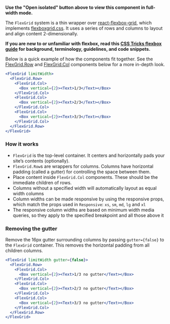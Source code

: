 **Use the "Open isolated" button above to view this component in full-width mode.**

The `FlexGrid` system is a thin wrapper over [react-flexbox-grid](https://github.com/roylee0704/react-flexbox-grid),
which implements [flexboxgrid.css](http://flexboxgrid.com/). It uses a series of rows and columns to layout and align
content 2-dimensionally.

**If you are new to or unfamiliar with flexbox, read this [CSS Tricks flexbox guide](https://css-tricks.com/snippets/css/a-guide-to-flexbox/)
for background, terminology, guidelines, and code snippets.**

Below is a quick example of how the components fit together. See the [FlexGrid.Row](#row) and [FlexGrid.Col](#col)
components below for a more in-depth look.

```jsx { "props": { "className": "docs_full-width-playground docs_flex-grid-coloring" } }
<FlexGrid limitWidth>
  <FlexGrid.Row>
    <FlexGrid.Col>
      <Box vertical={2}><Text>1/3</Text></Box>
    </FlexGrid.Col>
    <FlexGrid.Col>
      <Box vertical={2}><Text>2/3</Text></Box>
    </FlexGrid.Col>
    <FlexGrid.Col>
      <Box vertical={2}><Text>3/3</Text></Box>
    </FlexGrid.Col>
  </FlexGrid.Row>
</FlexGrid>
```

### How it works

* `FlexGrid` is the top-level container. It centers and horizontally pads your site’s contents (optionally).
* `FlexGrid.Row`s are wrappers for columns. Columns have horizontal padding (called a gutter) for controlling the space between them.
* Place content inside `FlexGrid.Col` components. These should be the immediate children of rows.
* Columns without a specified width will automatically layout as equal width columns
* Column widths can be made responsive by using the responsive props, which match the props used in `Responsive`: `xs`, `sm`,
  `md`, `lg` and `xl`
* The responsive column widths are based on minimum width media queries, so they apply to the specified breakpoint and all
  those above it

### Removing the gutter

Remove the 16px gutter surrounding columns by passing `gutter={false}` to the `FlexGrid` container. This removes the horizontal padding
from all children columns.

```jsx { "props": { "className": "docs_full-width-playground docs_flex-grid-coloring" } }
<FlexGrid limitWidth gutter={false}>
  <FlexGrid.Row>
    <FlexGrid.Col>
      <Box vertical={2}><Text>1/3 no gutter</Text></Box>
    </FlexGrid.Col>
    <FlexGrid.Col>
      <Box vertical={2}><Text>2/3 no gutter</Text></Box>
    </FlexGrid.Col>
    <FlexGrid.Col>
      <Box vertical={2}><Text>3/3 no gutter</Text></Box>
    </FlexGrid.Col>
  </FlexGrid.Row>
</FlexGrid>
```
